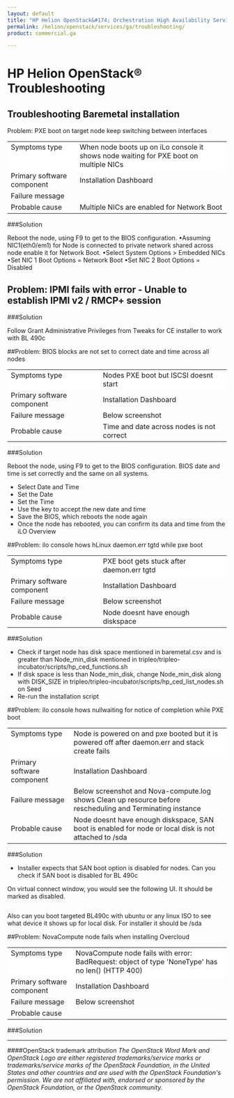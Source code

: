 ```yaml
---
layout: default
title: "HP Helion OpenStack&#174; Orchestration High Availability Service Overview"
permalink: /helion/openstack/services/ga/troubleshooting/
product: commercial.ga

---
```

<!--PUBLISHED-->

<script>

function PageRefresh {
onLoad="window.refresh"
}

PageRefresh();

</script>
<!--

<p style="font-size: small;"> <a href="/helion/openstack/services/object/overview/">&#9664; PREV</a> | <a href="/helion/openstack/services/overview/">&#9650; UP</a> | <a href="/helion/openstack/services/reporting/overview/"> NEXT &#9654</a> </p> --->


# HP Helion OpenStack&reg;  Troubleshooting


## Troubleshooting Baremetal installation

Problem: PXE boot on target node keep switching between interfaces

<table style="text-align: left; vertical-align: top;">

<tr style="background-color: white; text-align: left; vertical-align: top;">
<td>Symptoms type</td>
<td> When node boots up on iLo console it shows node waiting for PXE boot on multiple NICs </td>
</tr>
<td>Primary software component</td>
<td>Installation Dashboard</td>
</tr>
<td>Failure message </td>
<td></td>
</tr>
<td>Probable cause</td>
<td>Multiple NICs are enabled for Network Boot</td>
</tr>
</table>

###Solution

 Reboot the node, using F9 to get to the BIOS configuration.
•Assuming NIC1(eth0/em1) for Node is connected to private network shared across node enable it for Network Boot. •Select System Options > Embedded NICs
•Set NIC 1 Boot Options = Network Boot
•Set NIC 2 Boot Options = Disabled


## Problem: IPMI fails with error - Unable to establish IPMI v2 / RMCP+ session 

###Solution

Follow Grant Administrative Privileges from Tweaks for CE installer to work with BL 490c 

##Problem: BIOS blocks are not set to correct date and time across all nodes

<table style="text-align: left; vertical-align: top;">

<tr style="background-color: white; text-align: left; vertical-align: top;">
<td>Symptoms type</td>
<td> Nodes PXE boot but ISCSI doesnt start </td>
</tr>
<td>Primary software component</td>
<td>Installation Dashboard</td>
</tr>
<td>Failure message </td>
<td>Below screenshot</td>
</tr>
<td>Probable cause</td>
<td>Time and date across nodes is not correct</td>
</tr>
</table>

###Solution

Reboot the node, using F9 to get to the BIOS configuration. BIOS date and time is set correctly and the same on all systems.

- Select Date and Time
- Set the Date
- Set the Time
- Use the <ENTER> key to accept the new date and time
- Save the BIOS, which reboots the node again
- Once the node has rebooted, you can confirm its data and time from the iLO Overview

##Problem: ilo console hows hLinux daemon.err tgtd while pxe boot

<table style="text-align: left; vertical-align: top;">

<tr style="background-color: white; text-align: left; vertical-align: top;">
<td>Symptoms type</td>
<td>PXE boot gets stuck after daemon.err tgtd </td>
</tr>
<td>Primary software component</td>
<td>Installation Dashboard</td>
</tr>
<td>Failure message </td>
<td>Below screenshot</td>
</tr>
<td>Probable cause</td>
<td>Node doesnt have enough diskspace</td>
</tr>
</table>

###Solution

* Check if target node has disk space mentioned in baremetal.csv and is greater than Node_min_disk mentioned in tripleo/tripleo-incubator/scripts/hp_ced_functions.sh 
* If disk space is less than Node_min_disk, change Node_min_disk  along with DISK_SIZE in tripleo/tripleo-incubator/scripts/hp_ced_list_nodes.sh  on Seed 
* Re-run the installation script 


##Problem: ilo console hows nullwaiting for notice of completion while PXE boot

<table style="text-align: left; vertical-align: top;">

<tr style="background-color: white; text-align: left; vertical-align: top;">
<td>Symptoms type</td>
<td>Node is powered on and pxe booted but it is powered off after daemon.err and stack create fails</td>
</tr>
<td>Primary software component</td>
<td>Installation Dashboard</td>
</tr>
<td>Failure message </td>
<td>Below screenshot and Nova-compute.log shows Clean up resource before rescheduling and Terminating instance
</td>
</tr>
<td>Probable cause</td>
<td>Node doesnt have enough diskspace, SAN boot is enabled for node or local disk is not attached to /sda</td>
</tr>
</table>

###Solution

* Installer expects that SAN boot option is disabled for nodes. Can you check if SAN boot is disabled for BL 490c

On virtual connect window, you would see the following UI. It should be marked as disabled.

<image>

Also can you boot targeted BL490c with ubuntu or any linux ISO to see what device it shows up for local disk. For installer it should be /sda

##Problem: NovaCompute node fails when installing Overcloud


<table style="text-align: left; vertical-align: top;">

<tr style="background-color: white; text-align: left; vertical-align: top;">
<td>Symptoms type</td>
<td>NovaCompute node fails with error: BadRequest: object of type 'NoneType' has no len() (HTTP 400) </td>
</tr>
<td>Primary software component</td>
<td>Installation Dashboard</td>
</tr>
<td>Failure message </td>
<td>Below screenshot</td>
</tr>
<td>Probable cause</td>
<td</td>
</tr>
</table>

###Solution




----
####OpenStack trademark attribution
*The OpenStack Word Mark and OpenStack Logo are either registered trademarks/service marks or trademarks/service marks of the OpenStack Foundation, in the United States and other countries and are used with the OpenStack Foundation's permission. We are not affiliated with, endorsed or sponsored by the OpenStack Foundation, or the OpenStack community.*